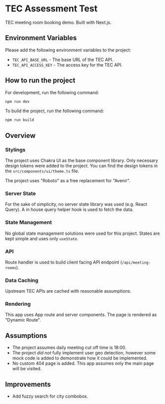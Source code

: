 # TEC Assessment Test

TEC meeting room booking demo. Built with Next.js.

## Environment Variables

Please add the following environment variables to the project:

- `TEC_API_BASE_URL` - The base URL of the TEC API.
- `TEC_API_ACCESS_KEY` - The access key for the TEC API.

## How to run the project

For development, run the following command:

```bash
npm run dev
```

To build the project, run the following command:

```bash
npm run build
```

## Overview

### Stylings

The project uses Chakra UI as the base component library. Only necessary design tokens were added to the project. You can find the design tokens in the `src/components/ui/theme.ts` file.

The project uses "Roboto" as a free replacement for "Avenir".

### Server State

For the sake of simplicity, no server state library was used (e.g. React Query). A in house query helper hook is used to fetch the data.

### State Management

No global state management solutions were used for this project. States are kept simple and uses only `useState`.

### API

Route handler is used to build client facing API endpoint (`/api/meeting-rooms`).

### Data Caching

Upstream TEC APIs are cached with reasonable assumptions.

### Rendering

This app uses App route and server components. The page is rendered as "Dynamic Route".

## Assumptions

- The project assumes daily meeting cut off time is 18:00.
- The project _did not_ fully implement user geo detection, however some mock code is added to demonstrate how it could be implemented.
- No custom 404 page is added. This app assumes only the main page will be visited.

## Improvements

- Add fuzzy search for city combobox.
